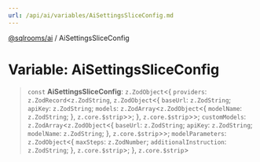 ```yaml
---
url: /api/ai/variables/AiSettingsSliceConfig.md
---
```

[@sqlrooms/ai](../index.md) / AiSettingsSliceConfig

# Variable: AiSettingsSliceConfig

> `const` **AiSettingsSliceConfig**: `z.ZodObject`<{ `providers`: `z.ZodRecord`<`z.ZodString`, `z.ZodObject`<{ `baseUrl`: `z.ZodString`; `apiKey`: `z.ZodString`; `models`: `z.ZodArray`<`z.ZodObject`<{ `modelName`: `z.ZodString`; }, `z.core.$strip`>>; }, `z.core.$strip`>>; `customModels`: `z.ZodArray`<`z.ZodObject`<{ `baseUrl`: `z.ZodString`; `apiKey`: `z.ZodString`; `modelName`: `z.ZodString`; }, `z.core.$strip`>>; `modelParameters`: `z.ZodObject`<{ `maxSteps`: `z.ZodNumber`; `additionalInstruction`: `z.ZodString`; }, `z.core.$strip`>; }, `z.core.$strip`>

